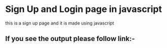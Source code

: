 <h1>Sign Up and Login page in javascript</h1>
<p>this is a sign up page and it is made using javascript</p>
<h2>If you see the output please follow link:-</h2>

